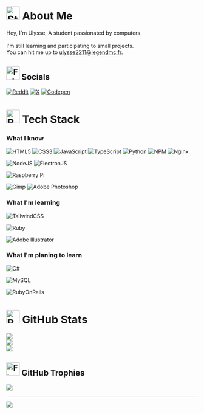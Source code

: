 # <img src="https://raw.githubusercontent.com/Tarikul-Islam-Anik/Animated-Fluent-Emojis/master/Emojis/Travel%20and%20places/Star.png" alt="Star" width="35" height="35" /> About Me

Hey, I'm Ulysse, A student passionated by computers.<br><br>I'm still learning and participating to small projects.<br>You can hit me up to <ulysse2211@legendmc.fr>.

## <img src="https://raw.githubusercontent.com/Tarikul-Islam-Anik/Animated-Fluent-Emojis/master/Emojis/Hand%20gestures/Folded%20Hands.png" alt="Folded Hands" width="35" height="35" /> Socials

[![Reddit](https://img.shields.io/badge/Reddit-%23FF4500.svg?style=for-the-badge&logo=Reddit&logoColor=white)](https://reddit.com/user/One_Lingonberry_8162) [![X](https://img.shields.io/badge/X-black.svg?style=for-the-badge&logo=X&logoColor=white)](https://x.com/legendmc_rp) [![Codepen](https://img.shields.io/badge/Codepen-000000?style=for-the-badge&logo=codepen&logoColor=white)](https://codepen.io/Ulysse-Gress-Lugue)

# <img src="https://raw.githubusercontent.com/Tarikul-Islam-Anik/Animated-Fluent-Emojis/master/Emojis/Objects/Books.png" alt="Books" width="35" height="35" /> Tech Stack

### What I know
![HTML5](https://img.shields.io/badge/html5-%23E34F26.svg?style=for-the-badge&logo=html5&logoColor=white) ![CSS3](https://img.shields.io/badge/css3-%231572B6.svg?style=for-the-badge&logo=css3&logoColor=white) ![JavaScript](https://img.shields.io/badge/javascript-%23323330.svg?style=for-the-badge&logo=javascript&logoColor=%23F7DF1E) ![TypeScript](https://img.shields.io/badge/typescript-%23007ACC.svg?style=for-the-badge&logo=typescript&logoColor=white)
![Python](https://img.shields.io/badge/python-3670A0?style=for-the-badge&logo=python&logoColor=ffdd54)
![NPM](https://img.shields.io/badge/NPM-%23CB3837.svg?style=for-the-badge&logo=npm&logoColor=white)
![Nginx](https://img.shields.io/badge/nginx-%23009639.svg?style=for-the-badge&logo=nginx&logoColor=white)

![NodeJS](https://img.shields.io/badge/node.js-6DA55F?style=for-the-badge&logo=node.js&logoColor=white) ![ElectronJS](https://img.shields.io/badge/electron.js-1b1c26?style=for-the-badge&logo=node.js&logoColor=white)

![Raspberry Pi](https://img.shields.io/badge/-RaspberryPi-C51A4A?style=for-the-badge&logo=Raspberry-Pi)

![Gimp](https://img.shields.io/badge/Gimp-657D8B?style=for-the-badge&logo=gimp&logoColor=FFFFFF) ![Adobe Photoshop](https://img.shields.io/badge/adobe%20photoshop-%2331A8FF.svg?style=for-the-badge&logo=adobe%20photoshop&logoColor=white)
### What I'm learning

![TailwindCSS](https://img.shields.io/badge/tailwindcss-%2338B2AC.svg?style=for-the-badge&logo=tailwind-css&logoColor=white)

![Ruby](https://img.shields.io/badge/ruby-%23ff0000.svg?style=for-the-badge&logo=ruby&logoColor=white)

![Adobe Illustrator](https://img.shields.io/badge/adobe%20illustrator-%23FF9A00.svg?style=for-the-badge&logo=adobe%20illustrator&logoColor=white)
### What I'm planing to learn

![C#](https://img.shields.io/badge/c%23-%23239120.svg?style=for-the-badge&logo=csharp&logoColor=white) 

![MySQL](https://img.shields.io/badge/mysql-%2300000f.svg?style=for-the-badge&logo=mysql&logoColor=white)

![RubyOnRails](https://img.shields.io/badge/Ruby%20on%20Rails-%23FF0000.svg?style=for-the-badge&logo=rubyonrails&logoColor=white)

# <img src="https://raw.githubusercontent.com/Tarikul-Islam-Anik/Animated-Fluent-Emojis/master/Emojis/Objects/Bar%20Chart.png" alt="Bar Chart" width="35" height="35" /> GitHub Stats

![](https://github-readme-stats.vercel.app/api?username=ulysse2211&theme=nord&hide_border=false&include_all_commits=false&count_private=false)<br/>
![](https://github-readme-streak-stats.herokuapp.com/?user=ulysse2211&theme=nord&hide_border=false)<br/>
![](https://github-readme-stats.vercel.app/api/top-langs/?username=ulysse2211&theme=nord&hide_border=false&include_all_commits=false&count_private=false&layout=compact)

## <img src="https://raw.githubusercontent.com/Tarikul-Islam-Anik/Animated-Fluent-Emojis/master/Emojis/Travel%20and%20places/Fire.png" alt="Fire" width="35" height="35" /> GitHub Trophies

![](https://github-profile-trophy.vercel.app/?username=ulysse2211&theme=radical&no-frame=false&no-bg=true&margin-w=4)

---
[![](https://visitcount.itsvg.in/api?id=ulysse2211&icon=6&color=4)](https://visitcount.itsvg.in)
